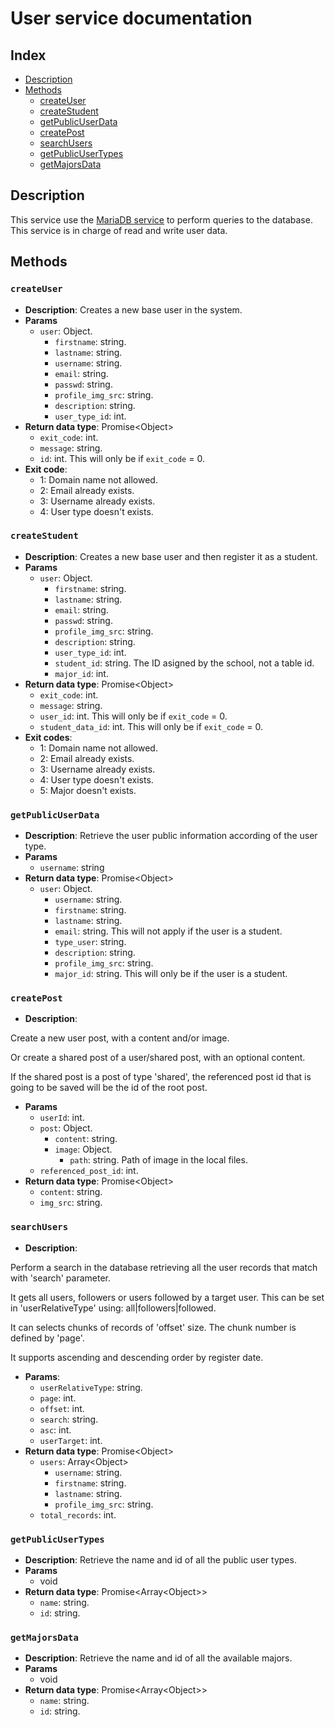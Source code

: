 # User service documentation

## Index

* [Description](#description)
* [Methods](#methods)
  * [createUser](#createuser)
  * [createStudent](#createstudent)
  * [getPublicUserData](#getpublicuserdata)
  * [createPost](#createpost)
  * [searchUsers](#searchusers)
  * [getPublicUserTypes](#getpublicusertypes)
  * [getMajorsData](#getmajorsdata)

## Description

This service use the [MariaDB service](MARIADB.md) to perform queries to the database. This service is in charge of
read and write user data.

## Methods

### `createUser`

* **Description**: Creates a new base user in the system.
* **Params**
  * `user`: Object.
    * `firstname`: string.
    * `lastname`: string.
    * `username`: string.
    * `email`: string.
    * `passwd`: string.
    * `profile_img_src`: string.
    * `description`: string.
    * `user_type_id`: int.
* **Return data type**: Promise\<Object>
  * `exit_code`: int.
  * `message`: string.
  * `id`: int. This will only be if `exit_code` = 0.
* **Exit code**:
  * 1: Domain name not allowed.
  * 2: Email already exists.
  * 3: Username already exists.
  * 4: User type doesn't exists.

### `createStudent`

* **Description**: Creates a new base user and then register it as a student.
* **Params**
  * `user`: Object.
    * `firstname`: string.
    * `lastname`: string.
    * `email`: string.
    * `passwd`: string.
    * `profile_img_src`: string.
    * `description`: string.
    * `user_type_id`: int.
    * `student_id`: string. The ID asigned by the school, not a table id.
    * `major_id`: int.
* **Return data type**: Promise\<Object>
  * `exit_code`: int.
  * `message`: string.
  * `user_id`: int. This will only be if `exit_code` = 0.
  * `student_data_id`: int. This will only be if `exit_code` = 0.
* **Exit codes**:
  * 1: Domain name not allowed.
  * 2: Email already exists.
  * 3: Username already exists.
  * 4: User type doesn't exists.
  * 5: Major doesn't exists.

### `getPublicUserData`

* **Description**: Retrieve the user public information according of the user type.
* **Params**
  * `username`: string
* **Return data type**: Promise\<Object>
  * `user`: Object.
    * `username`: string.
    * `firstname`: string.
    * `lastname`: string.
    * `email`: string. This will not apply if the user is a student.
    * `type_user`: string.
    * `description`: string.
    * `profile_img_src`: string.
    * `major_id`: string. This will only be if the user is a student.

### `createPost`

* **Description**: 

Create a new user post, with a content and/or image.

Or create a shared post of a user/shared post, with an optional content. 

If the shared post is a post of type 'shared', the referenced post id that is going to be saved
will be the id of the root post.

* **Params**
  * `userId`: int.
  * `post`: Object.
    * `content`: string.
    * `image`: Object.
      * `path`: string. Path of image in the local files.
  * `referenced_post_id`: int.
* **Return data type**: Promise\<Object>
  * `content`: string.
  * `img_src`: string.

### `searchUsers`

* **Description**: 

Perform a search in the database retrieving all the user records that match with 'search' parameter.

It gets all users, followers or users followed by a target user. This can be set in 'userRelativeType' using: all|followers|followed.

It can selects chunks of records of 'offset' size. The chunk number is defined by 'page'.

It supports ascending and descending order by register date.

* **Params**:
  * `userRelativeType`: string.
  * `page`: int.
  * `offset`: int.
  * `search`: string.
  * `asc`: int.
  * `userTarget`: int.
* **Return data type**: Promise\<Object>
  * `users`: Array\<Object>
    * `username`: string.
    * `firstname`: string.
    * `lastname`: string.
    * `profile_img_src`: string.
  * `total_records`: int.

### `getPublicUserTypes`

* **Description**: Retrieve the name and id of all the public user types.
* **Params**
  * void
* **Return data type**: Promise\<Array\<Object>>
  * `name`: string.
  * `id`: string.

### `getMajorsData`

* **Description**: Retrieve the name and id of all the available majors.
* **Params**
  * void
* **Return data type**: Promise\<Array\<Object>>
  * `name`: string.
  * `id`: string.
